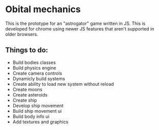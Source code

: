 # Obital mechanics

This is the prototype for an "astrogator" game written in JS.
This is developed for chrome using newer JS features that aren't supported in older browsers.

## Things to do:

* Build bodies classes
* Build physics engine
* Create camera controls
* Dynamicly build systems
* Create ability to load new system without reload
* Create moons
* Create asteroids
* Create ship
* Develop ship movement
* Build ship movement ui
* Build body info ui
* Add textures and graphics
